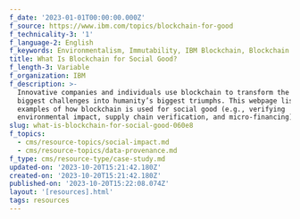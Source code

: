 ```yaml
---
f_date: '2023-01-01T00:00:00.000Z'
f_source: https://www.ibm.com/topics/blockchain-for-good
f_technicality-3: '1'
f_language-2: English
f_keywords: Environmentalism, Immutability, IBM Blockchain, Blockchain for food
title: What Is Blockchain for Social Good?
f_length-3: Variable
f_organization: IBM
f_description: >-
  Innovative companies and individuals use blockchain to transform the world’s
  biggest challenges into humanity’s biggest triumphs. This webpage lists
  examples of how blockchain is used for social good (e.g., verifying
  environmental impact, supply chain verification, and micro-financing).
slug: what-is-blockchain-for-social-good-060e8
f_topics:
  - cms/resource-topics/social-impact.md
  - cms/resource-topics/data-provenance.md
f_type: cms/resource-type/case-study.md
updated-on: '2023-10-20T15:21:42.180Z'
created-on: '2023-10-20T15:21:42.180Z'
published-on: '2023-10-20T15:22:08.074Z'
layout: '[resources].html'
tags: resources
---
```



